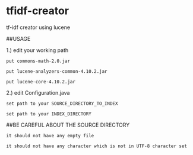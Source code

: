 # tfidf-creator
tf-idf creator using lucene


##USAGE

1.) 
edit your working path

    put commons-math-2.0.jar 
    
    put lucene-analyzers-common-4.10.2.jar
    
    put lucene-core-4.10.2.jar
    
    
    
2.) edit Configuration.java 

    set path to your SOURCE_DIRECTORY_TO_INDEX
    
    set path to your INDEX_DIRECTORY
    

##BE CAREFUL ABOUT THE SOURCE DIRECTORY

    it should not have any empty file
    
    it should not have any character which is not in UTF-8 character set


